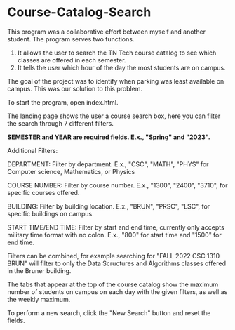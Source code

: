 # Course-Catalog-Search

This program was a collaborative effort between myself and another student.
The program serves two functions.

1. It allows the user to search the TN Tech course catalog to see which classes are offered in each semester.
2. It tells the user which hour of the day the most students are on campus.

The goal of the project was to identify when parking was least available on campus.  This was our solution to this problem.


To start the program, open index.html.

The landing page shows the user a course search box, here you can filter the search through 7 different filters.

<b>SEMESTER and YEAR are required fields.  E.x., "Spring" and "2023". </b>

Additional Filters:

DEPARTMENT: Filter by department.  E.x., "CSC", "MATH", "PHYS" for Computer science, Mathematics, or Physics

COURSE NUMBER: Filter by course number.  E.x., "1300", "2400", "3710", for specific courses offered.

BUILDING: Filter by building location.  E.x., "BRUN", "PRSC", "LSC", for specific buildings on campus.

START TIME/END TIME: Filter by start and end time, currently only accepts military time format with no colon. E.x., "800" for start time and "1500" for end time.

Filters can be combined, for example searching for "FALL 2022 CSC 1310 BRUN" will filter to only the Data Scructures and Algorithms classes offered in the Bruner building.

The tabs that appear at the top of the course catalog show the maximum number of students on campus on each day with the given filters, as well as the weekly maximum.

To perform a new search, click the "New Search" button and reset the fields.
